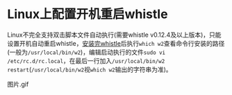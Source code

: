 # Linux上配置开机重启whistle

Linux不完全支持双击脚本文件自动执行(需要whistle v0.12.4及以上版本)，只能设置开机自动重启whistle，[安装完whistle](https://whistle.gitbooks.io/help/content/install.html)后执行`which w2`查看命令行安装的路径(一般为`/usr/local/bin/w2`)，编辑启动执行的文件`sudo vi /etc/rc.d/rc.local`，在最后一行加入`/usr/local/bin/w2 restart`(`/usr/local/bin/w2`视`which w2`输出的字符串为准)。

图片.gif